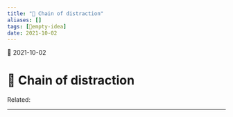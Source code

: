```yaml
---
title: "🔗 Chain of distraction"
aliases: []
tags: [💭empty-idea]
date: 2021-10-02
---
```

🌱 2021-10-02
# 🔗 Chain of distraction
Related:
___
